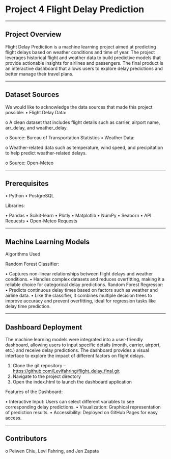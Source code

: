 # Project 4 Flight Delay Prediction
________________________________________
## Project Overview

Flight Delay Prediction is a machine learning project aimed at predicting flight delays based on weather conditions and time of year. The project leverages historical flight and weather data to build predictive models that provide actionable insights for airlines and passengers. The final product is an interactive dashboard that allows users to explore delay predictions and better manage their travel plans. 
________________________________________
## Dataset Sources

We would like to acknowledge the data sources that made this project possible:
•	Flight Delay Data:

o	A clean dataset that includes flight details such as carrier, airport name, arr_delay, and weather_delay.

o	Source: Bureau of Transportation Statistics
•	Weather Data:

o	Weather-related data such as temperature, wind speed, and precipitation to help predict weather-related delays.

o	Source: Open-Meteo
________________________________________
## Prerequisites

•	Python 
•	PostgreSQL

Libraries:

•	Pandas
•	Scikit-learn
•	Plotly
•	Matplotlib
•	NumPy
•	Seaborn
•	API Requests
•	Open-Meteo Requests
________________________________________
## Machine Learning Models

Algorithms Used

Random Forest Classifier:

•	Captures non-linear relationships between flight delays and weather conditions.
•	Handles complex datasets and reduces overfitting, making it a reliable choice for categorical delay predictions.
Random Forest Regressor:
•	Predicts continuous delay times based on factors such as weather and airline data.
•	Like the classifier, it combines multiple decision trees to improve accuracy and prevent overfitting, ideal for regression tasks like delay time prediction.
________________________________________
## Dashboard Deployment

The machine learning models were integrated into a user-friendly dashboard, allowing users to input specific details (month, carrier, airport, etc.) and receive delay predictions. The dashboard provides a visual interface to explore the impact of different factors on flight delays.

1.	Clone the git repository –  https://github.com/Levifahring/flight_delay_final.git
2.	Navigate to the project directory
3.	Open the index.html to launch the dashboard application

Features of the Dashboard:

•	Interactive Input: Users can select different variables to see corresponding delay predictions.
•	Visualization: Graphical representation of prediction results.
•	Accessibility: Deployed on GitHub Pages for easy access.
________________________________________
## Contributors

o	Peiwen Chiu, Levi Fahring, and Jen Zapata
